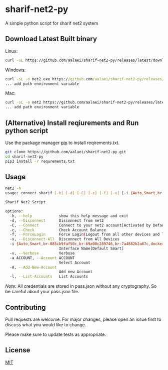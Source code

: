 # sharif-net2-py

A simple python script for sharif net2 system

## Download Latest Built binary
Linux:
```bash
curl -sL https://github.com/aalaei/sharif-net2-py/releases/latest/download/net2_lin > /usr/bin/net2
```

Windows:
```cmd
curl -sL -o net2.exe https://github.com/aalaei/sharif-net2-py/releases/latest/download/net2_win
... add path environment variable
```

Mac:
```bash
curl -sL -o net2 https://github.com/aalaei/sharif-net2-py/releases/latest/download/net2_mac
... add path environment variable
```

## (Alternative) Install reqiurements and Run python script
Use the package manager [pip](https://pip.pypa.io/en/stable/) to install reqirements.txt.

```bash
git clone https://github.com/aalaei/sharif-net2-py.git
cd sharif-net2-py
pip3 install -r requrements.txt
```

## Usage
```bash
net2 -h
usage: connect_sharif [-h] [-d] [-C] [-c] [-f] [-x] [-i {Auto,Smart,br-085cb9faf50c,br-69a00c289746,br-7a4882b2a67c,docker0,enp3s0,lo,veth21bfd87,vmnet1,vmnet8}] [-v] [-a ACCOUNT] [-A] [-l]

Sharif Net2 Script

options:
  -h, --help            show this help message and exit
  -d, --Disconnect      Disconnect from net2
  -C, --Connect         Connect to your net2 account[Activated by Default]
  -c, --Check           Check Account Balance
  -f, --ForceLogin      Force Login(Logout from all other devices and login this device
  -x, --Disconnect-All  Disconnect from All Devices
  -i {Auto,Smart,br-085cb9faf50c,br-69a00c289746,br-7a4882b2a67c,docker0,enp3s0,lo,veth21bfd87,vmnet1,vmnet8}, --Interface {Auto,Smart,br-085cb9faf50c,br-69a00c289746,br-7a4882b2a67c,docker0,enp3s0,lo,veth21bfd87,vmnet1,vmnet8}
                        Interface Name[Default Smart]
  -v, --Verbose         Verbose
  -a ACCOUNT, --Account ACCOUNT
                        Select Account
  -A, --Add-New-Account
                        Add new Account
  -l, --List-Accounts   List Accounts

```
*Note:* All credentials are stored in pass.json without any cryptography. So be careful about your pass.json file.

## Contributing
Pull requests are welcome. For major changes, please open an issue first to discuss what you would like to change.

Please make sure to update tests as appropriate.

## License
[MIT](https://choosealicense.com/licenses/mit/)
